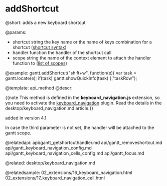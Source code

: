 addShortcut
=============

@short:
	adds a new keyboard shortcut 

@params:
- shortcut		string			the key name or the name of keys combination for a shortcut (<a href="desktop/keyboard_navigation.md#shortcutsyntax">shortcut syntax</a>)
- handler		function		the handler of the shortcut call
- scope 		string			the name of the context element to attach the handler function to (<a href="desktop/keyboard_navigation.md#scopes">list of scopes</a>)


@example:
gantt.addShortcut("shift+w", function(e){ 
    var task = gantt.locate(e); 
    if(task) 
        gantt.showQuickInfo(task)
},"taskRow");

@template:	api_method
@descr:

{{note This method is defined in the **keyboard_navigation.js** extension, so you need to activate the [keyboard_navigation](desktop/extensions_list.md#keyboardnavigation) plugin. Read the details in the desktop/keyboard_navigation.md article.}}


added in version 4.1

In case the third parameter is not set, the handler will be attached to the gantt scope.

@relatedapi:
api/gantt_getshortcuthandler.md
api/gantt_removeshortcut.md
api/gantt_keyboard_navigation_config.md
api/gantt_keyboard_navigation_cells_config.md
api/gantt_focus.md



@related:
desktop/keyboard_navigation.md

@relatedsample:
02_extensions/16_keyboard_navigation.html
02_extensions/17_keyboard_navigation_cell.html
